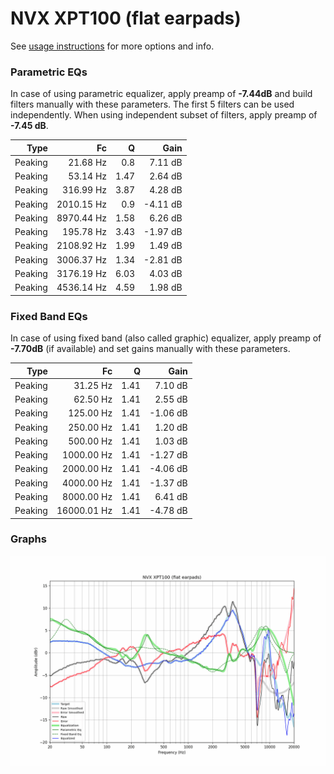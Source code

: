 # NVX XPT100 (flat earpads)
See [usage instructions](https://github.com/jaakkopasanen/AutoEq#usage) for more options and info.

### Parametric EQs
In case of using parametric equalizer, apply preamp of **-7.44dB** and build filters manually
with these parameters. The first 5 filters can be used independently.
When using independent subset of filters, apply preamp of **-7.45 dB**.

| Type    | Fc         |    Q | Gain     |
|--------:|-----------:|-----:|---------:|
| Peaking | 21.68 Hz   | 0.8  | 7.11 dB  |
| Peaking | 53.14 Hz   | 1.47 | 2.64 dB  |
| Peaking | 316.99 Hz  | 3.87 | 4.28 dB  |
| Peaking | 2010.15 Hz | 0.9  | -4.11 dB |
| Peaking | 8970.44 Hz | 1.58 | 6.26 dB  |
| Peaking | 195.78 Hz  | 3.43 | -1.97 dB |
| Peaking | 2108.92 Hz | 1.99 | 1.49 dB  |
| Peaking | 3006.37 Hz | 1.34 | -2.81 dB |
| Peaking | 3176.19 Hz | 6.03 | 4.03 dB  |
| Peaking | 4536.14 Hz | 4.59 | 1.98 dB  |

### Fixed Band EQs
In case of using fixed band (also called graphic) equalizer, apply preamp of **-7.70dB**
(if available) and set gains manually with these parameters.

| Type    | Fc          |    Q | Gain     |
|--------:|------------:|-----:|---------:|
| Peaking | 31.25 Hz    | 1.41 | 7.10 dB  |
| Peaking | 62.50 Hz    | 1.41 | 2.55 dB  |
| Peaking | 125.00 Hz   | 1.41 | -1.06 dB |
| Peaking | 250.00 Hz   | 1.41 | 1.20 dB  |
| Peaking | 500.00 Hz   | 1.41 | 1.03 dB  |
| Peaking | 1000.00 Hz  | 1.41 | -1.27 dB |
| Peaking | 2000.00 Hz  | 1.41 | -4.06 dB |
| Peaking | 4000.00 Hz  | 1.41 | -1.37 dB |
| Peaking | 8000.00 Hz  | 1.41 | 6.41 dB  |
| Peaking | 16000.01 Hz | 1.41 | -4.78 dB |

### Graphs
![](./NVX%20XPT100%20(flat%20earpads).png)